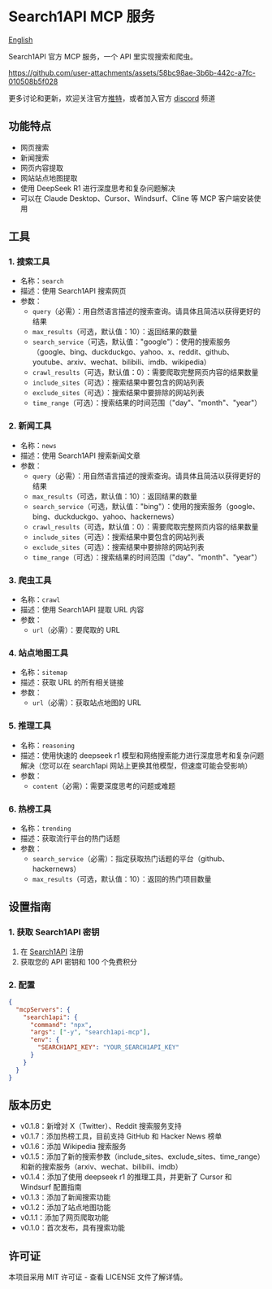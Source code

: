 # Search1API MCP 服务

[English](./README.md)

Search1API 官方 MCP 服务，一个 API 里实现搜索和爬虫。

https://github.com/user-attachments/assets/58bc98ae-3b6b-442c-a7fc-010508b5f028

更多讨论和更新，欢迎关注官方[推特](https://x.com/search1api)，或者加入官方 [discord](https://discord.com/invite/AKXYq32Bxc) 频道

## 功能特点

- 网页搜索
- 新闻搜索
- 网页内容提取
- 网站站点地图提取
- 使用 DeepSeek R1 进行深度思考和复杂问题解决
- 可以在 Claude Desktop、Cursor、Windsurf、Cline 等 MCP 客户端安装使用

## 工具

### 1. 搜索工具
- 名称：`search`
- 描述：使用 Search1API 搜索网页
- 参数：
  * `query`（必需）：用自然语言描述的搜索查询。请具体且简洁以获得更好的结果
  * `max_results`（可选，默认值：10）：返回结果的数量
  * `search_service`（可选，默认值："google"）：使用的搜索服务（google、bing、duckduckgo、yahoo、x、reddit、github、youtube、arxiv、wechat、bilibili、imdb、wikipedia）
  * `crawl_results`（可选，默认值：0）：需要爬取完整网页内容的结果数量
  * `include_sites`（可选）：搜索结果中要包含的网站列表
  * `exclude_sites`（可选）：搜索结果中要排除的网站列表
  * `time_range`（可选）：搜索结果的时间范围（"day"、"month"、"year"）

### 2. 新闻工具
- 名称：`news`
- 描述：使用 Search1API 搜索新闻文章
- 参数：
  * `query`（必需）：用自然语言描述的搜索查询。请具体且简洁以获得更好的结果
  * `max_results`（可选，默认值：10）：返回结果的数量
  * `search_service`（可选，默认值："bing"）：使用的搜索服务（google、bing、duckduckgo、yahoo、hackernews）
  * `crawl_results`（可选，默认值：0）：需要爬取完整网页内容的结果数量
  * `include_sites`（可选）：搜索结果中要包含的网站列表
  * `exclude_sites`（可选）：搜索结果中要排除的网站列表
  * `time_range`（可选）：搜索结果的时间范围（"day"、"month"、"year"）

### 3. 爬虫工具
- 名称：`crawl`
- 描述：使用 Search1API 提取 URL 内容
- 参数：
  * `url`（必需）：要爬取的 URL

### 4. 站点地图工具
- 名称：`sitemap`
- 描述：获取 URL 的所有相关链接
- 参数：
  * `url`（必需）：获取站点地图的 URL

### 5. 推理工具
- 名称：`reasoning`
- 描述：使用快速的 deepseek r1 模型和网络搜索能力进行深度思考和复杂问题解决（您可以在 search1api 网站上更换其他模型，但速度可能会受影响）
- 参数：
  * `content`（必需）：需要深度思考的问题或难题

### 6. 热榜工具
- 名称：`trending`
- 描述：获取流行平台的热门话题
- 参数：
  * `search_service`（必需）：指定获取热门话题的平台（github、hackernews）
  * `max_results`（可选，默认值：10）：返回的热门项目数量

## 设置指南

### 1. 获取 Search1API 密钥
1. 在 [Search1API](https://www.search1api.com/?utm_source=mcp) 注册
2. 获取您的 API 密钥和 100 个免费积分

### 2. 配置

```json
{
  "mcpServers": {
    "search1api": {
      "command": "npx",
      "args": ["-y", "search1api-mcp"],
      "env": {
        "SEARCH1API_KEY": "YOUR_SEARCH1API_KEY"
      }
    }
  }
}
```

## 版本历史

- v0.1.8：新增对 X（Twitter）、Reddit 搜索服务支持
- v0.1.7：添加热榜工具，目前支持 GitHub 和 Hacker News 榜单
- v0.1.6：添加 Wikipedia 搜索服务
- v0.1.5：添加了新的搜索参数（include_sites、exclude_sites、time_range）和新的搜索服务（arxiv、wechat、bilibili、imdb）
- v0.1.4：添加了使用 deepseek r1 的推理工具，并更新了 Cursor 和 Windsurf 配置指南
- v0.1.3：添加了新闻搜索功能
- v0.1.2：添加了站点地图功能
- v0.1.1：添加了网页爬取功能
- v0.1.0：首次发布，具有搜索功能

## 许可证

本项目采用 MIT 许可证 - 查看 LICENSE 文件了解详情。